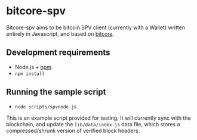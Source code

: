 # bitcore-spv

Bitcore-spv aims to be bitcoin SPV client (currently with a Wallet)
written entirely in Javascript, and based on
[bitcore](https://github.com/bitpay/bitcore).


## Development requirements

  * Node.js + [npm](https://www.npmjs.org/).
  * `npm install`

## Running the sample script

  * `node scripts/spvnode.js`

This is an example script provided for testing.  It will currently sync
with the blockchain, and update the `lib/data/index.js` data file, which
stores a compressed/shrunk version of verified block headers.
